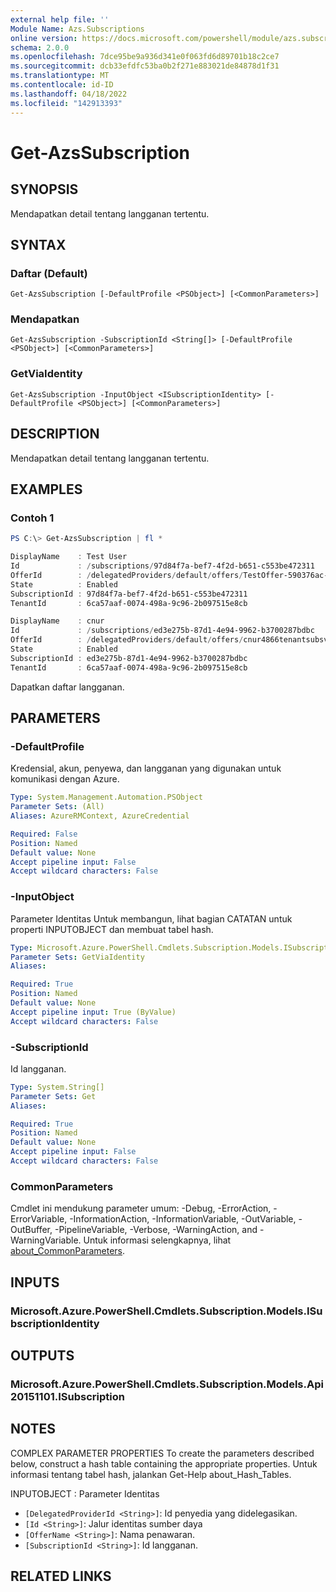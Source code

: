 ```yaml
---
external help file: ''
Module Name: Azs.Subscriptions
online version: https://docs.microsoft.com/powershell/module/azs.subscriptions/get-azssubscription
schema: 2.0.0
ms.openlocfilehash: 7dce95be9a936d341e0f063fd6d89701b18c2ce7
ms.sourcegitcommit: dcb33efdfc53ba0b2f271e883021de84878d1f31
ms.translationtype: MT
ms.contentlocale: id-ID
ms.lasthandoff: 04/18/2022
ms.locfileid: "142913393"
---
```

# Get-AzsSubscription

## SYNOPSIS
Mendapatkan detail tentang langganan tertentu.

## SYNTAX

### Daftar (Default)
```
Get-AzsSubscription [-DefaultProfile <PSObject>] [<CommonParameters>]
```

### Mendapatkan
```
Get-AzsSubscription -SubscriptionId <String[]> [-DefaultProfile <PSObject>] [<CommonParameters>]
```

### GetViaIdentity
```
Get-AzsSubscription -InputObject <ISubscriptionIdentity> [-DefaultProfile <PSObject>] [<CommonParameters>]
```

## DESCRIPTION
Mendapatkan detail tentang langganan tertentu.

## EXAMPLES

### Contoh 1
```powershell
PS C:\> Get-AzsSubscription | fl *

DisplayName    : Test User
Id             : /subscriptions/97d84f7a-bef7-4f2d-b651-c553be472311
OfferId        : /delegatedProviders/default/offers/TestOffer-590376ac-c8dd-4b3d-9674-b5b8fcde095b
State          : Enabled
SubscriptionId : 97d84f7a-bef7-4f2d-b651-c553be472311
TenantId       : 6ca57aaf-0074-498a-9c96-2b097515e8cb

DisplayName    : cnur
Id             : /subscriptions/ed3e275b-87d1-4e94-9962-b3700287bdbc
OfferId        : /delegatedProviders/default/offers/cnur4866tenantsubsvcoffer843
State          : Enabled
SubscriptionId : ed3e275b-87d1-4e94-9962-b3700287bdbc
TenantId       : 6ca57aaf-0074-498a-9c96-2b097515e8cb
```

Dapatkan daftar langganan.

## PARAMETERS

### -DefaultProfile
Kredensial, akun, penyewa, dan langganan yang digunakan untuk komunikasi dengan Azure.

```yaml
Type: System.Management.Automation.PSObject
Parameter Sets: (All)
Aliases: AzureRMContext, AzureCredential

Required: False
Position: Named
Default value: None
Accept pipeline input: False
Accept wildcard characters: False

```

### -InputObject
Parameter Identitas Untuk membangun, lihat bagian CATATAN untuk properti INPUTOBJECT dan membuat tabel hash.

```yaml
Type: Microsoft.Azure.PowerShell.Cmdlets.Subscription.Models.ISubscriptionIdentity
Parameter Sets: GetViaIdentity
Aliases:

Required: True
Position: Named
Default value: None
Accept pipeline input: True (ByValue)
Accept wildcard characters: False

```

### -SubscriptionId
Id langganan.

```yaml
Type: System.String[]
Parameter Sets: Get
Aliases:

Required: True
Position: Named
Default value: None
Accept pipeline input: False
Accept wildcard characters: False

```

### CommonParameters
Cmdlet ini mendukung parameter umum: -Debug, -ErrorAction, -ErrorVariable, -InformationAction, -InformationVariable, -OutVariable, -OutBuffer, -PipelineVariable, -Verbose, -WarningAction, and -WarningVariable. Untuk informasi selengkapnya, lihat [about_CommonParameters](http://go.microsoft.com/fwlink/?LinkID=113216).

## INPUTS

### Microsoft.Azure.PowerShell.Cmdlets.Subscription.Models.ISubscriptionIdentity

## OUTPUTS

### Microsoft.Azure.PowerShell.Cmdlets.Subscription.Models.Api20151101.ISubscription



## NOTES

COMPLEX PARAMETER PROPERTIES To create the parameters described below, construct a hash table containing the appropriate properties. Untuk informasi tentang tabel hash, jalankan Get-Help about_Hash_Tables.

INPUTOBJECT <ISubscriptionIdentity>: Parameter Identitas
  - `[DelegatedProviderId <String>]`: Id penyedia yang didelegasikan.
  - `[Id <String>]`: Jalur identitas sumber daya
  - `[OfferName <String>]`: Nama penawaran.
  - `[SubscriptionId <String>]`: Id langganan.

## RELATED LINKS

